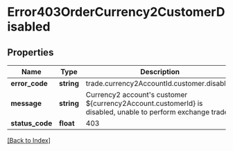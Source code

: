 # Error403OrderCurrency2CustomerDisabled

## Properties

Name | Type | Description | Notes
------------ | ------------- | ------------- | -------------
**error_code** | **string** | trade.currency2AccountId.customer.disabled |
**message** | **string** | Currency2 account's customer ${currency2Account.customerId} is disabled, unable to perform exchange trade. |
**status_code** | **float** | 403 |

[[Back to Index]](../index.md)
